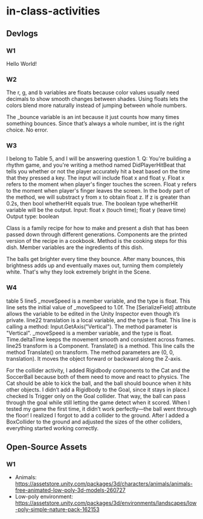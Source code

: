 # in-class-activities
## Devlogs
### W1
Hello World!

### W2
The r, g, and b variables are floats because color values usually need decimals to show smooth changes between shades. Using floats lets the colors blend more naturally instead of jumping between whole numbers.

The _bounce variable is an int because it just counts how many times something bounces. Since that’s always a whole number, int is the right choice.
No error.

### W3
I belong to Table 5, and I will be answering question 1.
Q: You're building a rhythm game, and you're writing a method named DidPlayerHitBeat that tells you whether or not the player accurately hit a beat based on the time that they pressed a key.
The input will include float x and float y. Float x refers to the moment when player's finger touches the screen. Float y refers to the moment when player's finger leaves the screen. In the body part of the method, we will substract y from x to obtain float z. If z is greater than 0.2s, then bool whetherHit equals true. The boolean type whetherHit variable will be the output.
Input: float x (touch time); float y (leave time)
Output type: boolean

Class is a family recipe for how to make and present a dish that has been passed down through different generations. Components are the printed version of the recipe in a cookbook. Method is the cooking steps for this dish. Member variables are the ingredients of this dish.

The balls get brighter every time they bounce. After many bounces, this brightness adds up and eventually maxes out, turning them completely white. That's why they look extremely bright in the Scene.

### W4
table 5
line5 
 _moveSpeed is a member variable, and the type is float.
This line sets the initial value of _moveSpeed to 1.0f.
The [SerializeField] attribute allows the variable to be edited in the Unity Inspector even though it’s private.
line22
translation is a local variable, and the type is float.
This line is calling a method: Input.GetAxis("Vertical").
The method parameter is "Vertical".
_moveSpeed is a member variable, and the type is float.
Time.deltaTime keeps the movement smooth and consistent across frames.
line25
transform is a Component.
Translate() is a method.
This line calls the method Translate() on transform.
The method parameters are (0, 0, translation).
It moves the object forward or backward along the Z-axis.

For the collider activity, I added Rigidbody components to the Cat and the SoccerBall because both of them need to move and react to physics. The Cat should be able to kick the ball, and the ball should bounce when it hits other objects. I didn’t add a Rigidbody to the Goal, since it stays in place.I checked Is Trigger only on the Goal collider. That way, the ball can pass through the goal while still letting the game detect when it scored.
When I tested my game the first time, it didn’t work perfectly—the ball went through the floor! I realized I forgot to add a collider to the ground. After I added a BoxCollider to the ground and adjusted the sizes of the other colliders, everything started working correctly.
## Open-Source Assets
### W1
- Animals: https://assetstore.unity.com/packages/3d/characters/animals/animals-free-animated-low-poly-3d-models-260727 
- Low-poly environment: https://assetstore.unity.com/packages/3d/environments/landscapes/low-poly-simple-nature-pack-162153 

